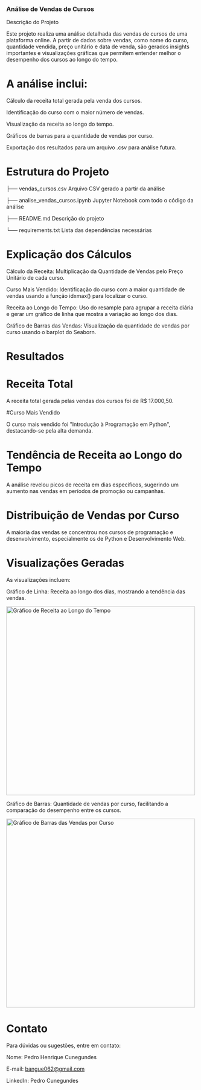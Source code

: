 ### Análise de Vendas de Cursos

Descrição do Projeto

Este projeto realiza uma análise detalhada das vendas de cursos de uma plataforma online.
A partir de dados sobre vendas, como nome do curso, quantidade vendida, preço unitário e data de venda, são gerados insights importantes e visualizações gráficas que permitem entender melhor o desempenho dos cursos ao longo do tempo.

# A análise inclui:

Cálculo da receita total gerada pela venda dos cursos.

Identificação do curso com o maior número de vendas.

Visualização da receita ao longo do tempo.

Gráficos de barras para a quantidade de vendas por curso.

Exportação dos resultados para um arquivo .csv para análise futura.

# Estrutura do Projeto



├── vendas_cursos.csv     Arquivo CSV gerado a partir da análise

├── analise_vendas_cursos.ipynb  Jupyter Notebook com todo o código da análise

├── README.md                  Descrição do projeto

└── requirements.txt           Lista das dependências necessárias


# Explicação dos Cálculos

Cálculo da Receita: Multiplicação da Quantidade de Vendas pelo Preço Unitário de cada curso.

Curso Mais Vendido: Identificação do curso com a maior quantidade de vendas usando a função idxmax() para localizar o curso.

Receita ao Longo do Tempo: Uso do resample para agrupar a receita diária e gerar um gráfico de linha que mostra a variação ao longo dos dias.

Gráfico de Barras das Vendas: Visualização da quantidade de vendas por curso usando o barplot do Seaborn.

# Resultados

# Receita Total
A receita total gerada pelas vendas dos cursos foi de R$ 17.000,50.

#Curso Mais Vendido

O curso mais vendido foi "Introdução à Programação em Python", destacando-se pela alta demanda.

# Tendência de Receita ao Longo do Tempo

A análise revelou picos de receita em dias específicos, sugerindo um aumento nas vendas em períodos de promoção ou campanhas.

# Distribuição de Vendas por Curso

A maioria das vendas se concentrou nos cursos de programação e desenvolvimento, especialmente os de Python e Desenvolvimento Web.


# Visualizações Geradas
As visualizações incluem:

Gráfico de Linha: Receita ao longo dos dias, mostrando a tendência das vendas.

<img src="https://github.com/user-attachments/assets/763a12f6-30a1-4084-9be4-271569a1050f" alt="Gráfico de Receita ao Longo do Tempo" width="500"> 

Gráfico de Barras: Quantidade de vendas por curso, facilitando a comparação do desempenho entre os cursos.

<img src="https://github.com/user-attachments/assets/b5aa33e3-96f8-4cbd-acdd-78bae94e482e" alt="Gráfico de Barras das Vendas por Curso" width="500"> 



# Contato
Para dúvidas ou sugestões, entre em contato:

Nome: Pedro Henrique Cunegundes

E-mail: bangue062@gmail.com

LinkedIn: Pedro Cunegundes
